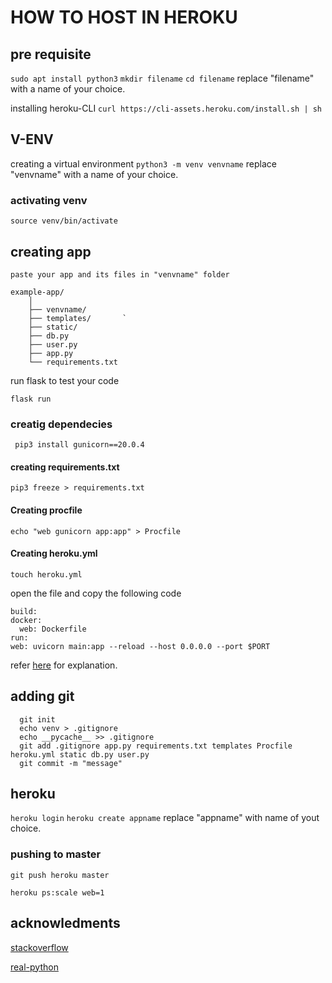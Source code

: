 # HOW TO HOST IN HEROKU

## pre requisite
`sudo apt install python3`
`mkdir filename`
`cd filename`
replace "filename" with a name of your choice.

installing heroku-CLI
`curl https://cli-assets.heroku.com/install.sh | sh` 

	
## V-ENV
creating a virtual environment
`python3 -m venv venvname`
replace "venvname" with a name of your choice.

### activating venv
`source venv/bin/activate`

## creating app

`paste your app and its files in "venvname" folder`
```
example-app/
	│		     				
	├── venvname/       
	├── templates/       `
	├── static/         
	├── db.py           
	├── user.py	    
	├── app.py	    		
	└── requirements.txt
```
run flask to test your code

`flask run`

### creatig dependecies
 ` pip3 install gunicorn==20.0.4`
 
#### creating requirements.txt

 `pip3 freeze > requirements.txt`
 
#### Creating procfile 
 
 `echo "web gunicorn app:app" > Procfile`
 
#### Creating heroku.yml

 `touch heroku.yml` 
  
  open the file and copy the following code
  
  ```
 build:
  docker:
    web: Dockerfile
run:
  web: uvicorn main:app --reload --host 0.0.0.0 --port $PORT
  ```
  
refer [here](https://stackoverflow.com/a/66258772) for explanation.  
 
## adding git

```
  git init
  echo venv > .gitignore
  echo __pycache__ >> .gitignore
  git add .gitignore app.py requirements.txt templates Procfile heroku.yml static db.py user.py
  git commit -m "message"
``` 
    	 
## heroku
 

 `heroku login`
 `heroku create appname`
  replace "appname" with name of yout choice.
  
### pushing to master
 
 `git push heroku master`
 
 `heroku ps:scale web=1`
 
 
## acknowledments

[stackoverflow](https://stackoverflow.com/questions/41804507/h14-error-in-heroku-no-web-processes-running)

[real-python](https://realpython.com/flask-by-example-part-1-project-setup/) 
	
